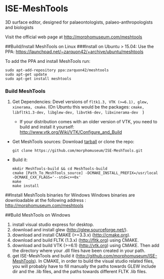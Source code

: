 # ISE-MeshTools
3D surface editor, designed for palaeontologists, palaeo-anthropologists and biologists

Visit the official web page at http://morphomuseum.com/meshtools


##Build/Install MeshTools on Linux
###Install on Ubuntu > 15.04:
Use the PPA: https://launchpad.net/~zarquon42/+archive/ubuntu/meshtools
    
To add the PPA and install MeshTools run:

    
    sudo apt-add-repository ppa:zarquon42/meshtools
    sudo apt-get update
    sudo apt-get install meshtools
    
    
### Build MeshTools

1. Get Dependencies: Devel versions of ```fltk1.3, VTK (>=6.1), glew, xinerama, cmake```. (On Ubuntu this would be the packages:   ```cmake, libfltk1.3-dev, libglew-dev, libvtk6-dev, libxinerama-dev  ```)


      * If your distribution comes with an older version of VTK, you need to build and install it yourself: http://www.vtk.org/Wiki/VTK/Configure_and_Build
* Get MeshTools sources: Download [tarball](https://github.com/morphomuseum/ISE-MeshTools/archive/master.zip) or clone the repo:
  
  ```git clone https://github.com/morphomuseum/ISE-MeshTools.git```
* Build it:
 
  ```
  mkdir MeshTools-build && cd MeshTools-build
  cmake [Path_To_MeshTools_source] -DCMAKE_INSTALL_PREFIX=/usr/local -DCMAKE_CXX_FLAGS='--std=c++0x'
  make 
  make install
   ```

##Install MeshTools binaries for Windows 
Windows binaries are downloadable at the following address : http://morphomuseum.com/meshtools 
  
##Build MeshTools on Windows
1.  install visual studio express for desktop.
2.  download and install glew (http://glew.sourceforge.net/). 
3.  download and install CMAKE (>=3.3.x) (http://cmake.org).
4.  download and build FLTK (1.3.x) (http://fltk.org) using CMAKE. 
5.  download and build VTK (>=6.1) (http://vtk.org) using CMAKE. Then add the directory where your .dll files have been created in your path.
6.  get ISE-MeshTools and build it (http://github.com/morphomuseum/ISE-MeshTools). In CMAKE, in order to build the visual studio related files, you will probably have to fill manually the paths towards GLEW include dir and the .lib files, and the paths towards different FLTK .lib files.

    
    
    
